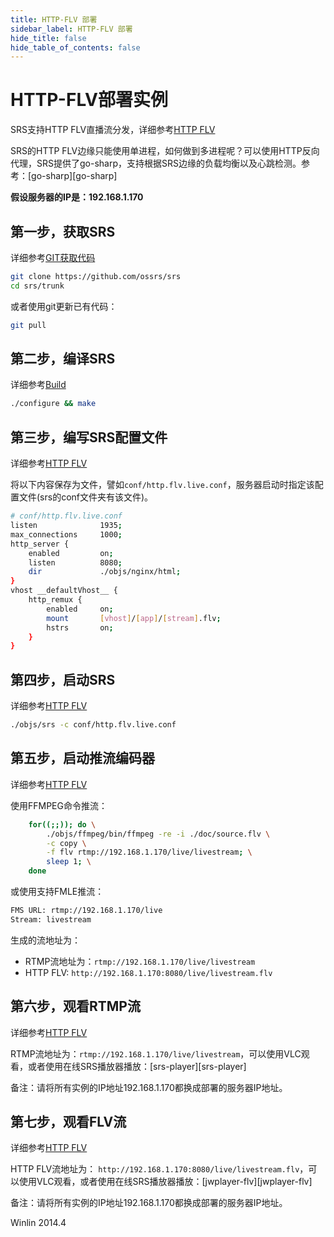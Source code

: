 ```yaml
---
title: HTTP-FLV 部署
sidebar_label: HTTP-FLV 部署
hide_title: false
hide_table_of_contents: false
---
```


# HTTP-FLV部署实例

SRS支持HTTP FLV直播流分发，详细参考[HTTP FLV](http://ossrs.net/srs.release/wiki/v4_CN_DeliveryHttpStream#about-http-flv)

SRS的HTTP FLV边缘只能使用单进程，如何做到多进程呢？可以使用HTTP反向代理，SRS提供了go-sharp，支持根据SRS边缘的负载均衡以及心跳检测。参考：[go-sharp][go-sharp]

**假设服务器的IP是：192.168.1.170**

## 第一步，获取SRS

详细参考[GIT获取代码](../../doc/git.md)

```bash
git clone https://github.com/ossrs/srs
cd srs/trunk
```

或者使用git更新已有代码：

```bash
git pull
```

## 第二步，编译SRS

详细参考[Build](../../doc/build/install.md)

```bash
./configure && make
```

## 第三步，编写SRS配置文件

详细参考[HTTP FLV](http://ossrs.net/srs.release/wiki/v4_CN_DeliveryHttpStream)

将以下内容保存为文件，譬如`conf/http.flv.live.conf`，服务器启动时指定该配置文件(srs的conf文件夹有该文件)。

```bash
# conf/http.flv.live.conf
listen              1935;
max_connections     1000;
http_server {
    enabled         on;
    listen          8080;
    dir             ./objs/nginx/html;
}
vhost __defaultVhost__ {
    http_remux {
        enabled     on;
        mount       [vhost]/[app]/[stream].flv;
        hstrs       on;
    }
}
```

## 第四步，启动SRS

详细参考[HTTP FLV](http://ossrs.net/srs.release/wiki/v4_CN_DeliveryHttpStream)

```bash
./objs/srs -c conf/http.flv.live.conf
```

## 第五步，启动推流编码器

详细参考[HTTP FLV](http://ossrs.net/srs.release/wiki/v4_CN_DeliveryHttpStream)

使用FFMPEG命令推流：

```bash
    for((;;)); do \
        ./objs/ffmpeg/bin/ffmpeg -re -i ./doc/source.flv \
        -c copy \
        -f flv rtmp://192.168.1.170/live/livestream; \
        sleep 1; \
    done
```

或使用支持FMLE推流：

```bash
FMS URL: rtmp://192.168.1.170/live
Stream: livestream
```

生成的流地址为：
* RTMP流地址为：`rtmp://192.168.1.170/live/livestream`
* HTTP FLV: `http://192.168.1.170:8080/live/livestream.flv`

## 第六步，观看RTMP流

详细参考[HTTP FLV](http://ossrs.net/srs.release/wiki/v4_CN_DeliveryHttpStream)

RTMP流地址为：`rtmp://192.168.1.170/live/livestream`，可以使用VLC观看，或者使用在线SRS播放器播放：[srs-player][srs-player]

备注：请将所有实例的IP地址192.168.1.170都换成部署的服务器IP地址。

## 第七步，观看FLV流

详细参考[HTTP FLV](http://ossrs.net/srs.release/wiki/v4_CN_DeliveryHttpStream)

HTTP FLV流地址为： `http://192.168.1.170:8080/live/livestream.flv`，可以使用VLC观看，或者使用在线SRS播放器播放：[jwplayer-flv][jwplayer-flv]

备注：请将所有实例的IP地址192.168.1.170都换成部署的服务器IP地址。

Winlin 2014.4